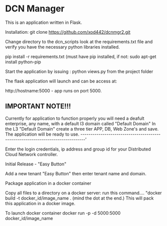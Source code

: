 # DCN Manager

This is an application written in Flask. 

Installation:
git clone https://github.com/xod442/dcnmgr2.git

Change directory to the dcn_scripts
look at the requirements.txt file and verify you have the necessary 
python libraries installed.


pip install -r requirements.txt (must have pip installed, if not:
sudo apt-get install python-pip

Start the application by issuing : python views.py from the project folder

The flask application will launch and can be access at:

http://hostname:5000 - app runs on port 5000.

IMPORTANT NOTE!!!
-------------------------------------------------------------------------------
Currently for application to function properly you will need a deafult enterprise, 
any name, with a default l3 domain called "Default Domain"
In the L3 "Default Domain" create a three tier APP, DB, Web Zone's and save.
The application will be ready to use.
--------------------------------------------------------------------------------'

Enter the login credentials, ip address and group id for your
Distributed Cloud Network controller. 

Initial Release - "Easy Button" 

Add a new tenant "Easy Button" then enter tenant name and domain. 

Package application in a docker container

Copy all files to a directory on a docker server:
run this command.... "docker build -t docker_id/image_name .   (mind the dot at the end.) 
This will pack this application in a docker image.

To launch docker container
docker run -p -d 5000:5000 docker_id/image_name

